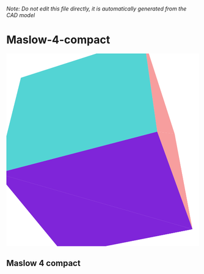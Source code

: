 ###### Note: Do not edit this file directly, it is automatically generated from the CAD model

# Maslow-4-compact

![](/project.svg)

## Maslow 4 compact


